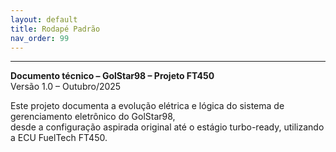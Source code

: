 ```yaml
---
layout: default
title: Rodapé Padrão
nav_order: 99
---
```


---

**Documento técnico – GolStar98 – Projeto FT450**  
Versão 1.0 – Outubro/2025  

Este projeto documenta a evolução elétrica e lógica do sistema de gerenciamento eletrônico do GolStar98,  
desde a configuração aspirada original até o estágio turbo-ready, utilizando a ECU FuelTech FT450.